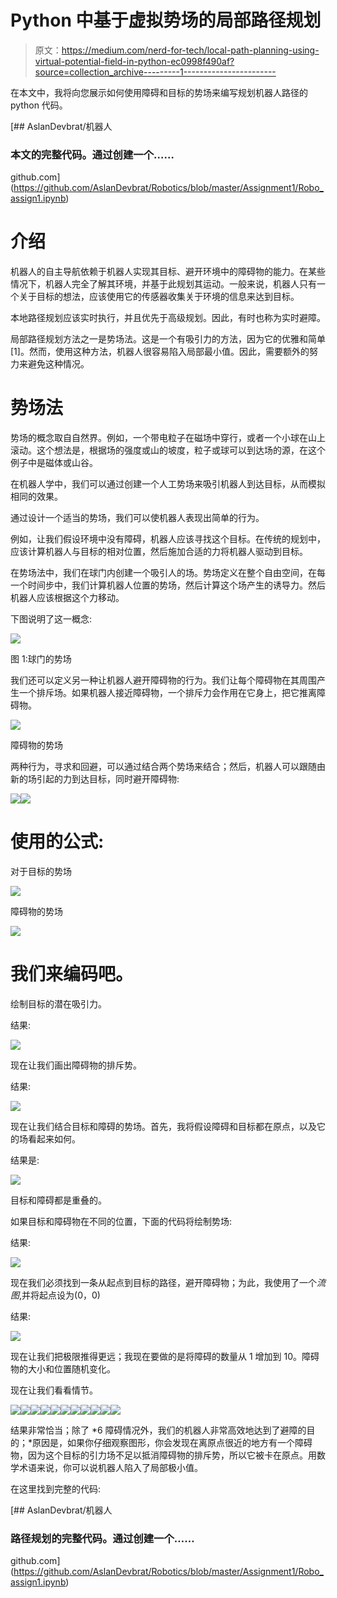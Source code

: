 # Python 中基于虚拟势场的局部路径规划

> 原文：<https://medium.com/nerd-for-tech/local-path-planning-using-virtual-potential-field-in-python-ec0998f490af?source=collection_archive---------1----------------------->

在本文中，我将向您展示如何使用障碍和目标的势场来编写规划机器人路径的 python 代码。

[](https://github.com/AslanDevbrat/Robotics/blob/master/Assignment1/Robo_assign1.ipynb) [## AslanDevbrat/机器人

### 本文的完整代码。通过创建一个……

github.com](https://github.com/AslanDevbrat/Robotics/blob/master/Assignment1/Robo_assign1.ipynb) 

# 介绍

机器人的自主导航依赖于机器人实现其目标、避开环境中的障碍物的能力。在某些情况下，机器人完全了解其环境，并基于此规划其运动。一般来说，机器人只有一个关于目标的想法，应该使用它的传感器收集关于环境的信息来达到目标。

本地路径规划应该实时执行，并且优先于高级规划。因此，有时也称为实时避障。

局部路径规划方法之一是势场法。这是一个有吸引力的方法，因为它的优雅和简单[1]。然而，使用这种方法，机器人很容易陷入局部最小值。因此，需要额外的努力来避免这种情况。

# **势场法**

势场的概念取自自然界。例如，一个带电粒子在磁场中穿行，或者一个小球在山上滚动。这个想法是，根据场的强度或山的坡度，粒子或球可以到达场的源，在这个例子中是磁体或山谷。

在机器人学中，我们可以通过创建一个人工势场来吸引机器人到达目标，从而模拟相同的效果。

通过设计一个适当的势场，我们可以使机器人表现出简单的行为。

例如，让我们假设环境中没有障碍，机器人应该寻找这个目标。在传统的规划中，应该计算机器人与目标的相对位置，然后施加合适的力将机器人驱动到目标。

在势场法中，我们在球门内创建一个吸引人的场。势场定义在整个自由空间，在每一个时间步中，我们计算机器人位置的势场，然后计算这个场产生的诱导力。然后机器人应该根据这个力移动。

下图说明了这一概念:

![](img/bca268dc22f0f05be3a1866f3ae581f8.png)

图 1:球门的势场

我们还可以定义另一种让机器人避开障碍物的行为。我们让每个障碍物在其周围产生一个排斥场。如果机器人接近障碍物，一个排斥力会作用在它身上，把它推离障碍物。

![](img/cc5334d35d2d18eefa13a0e623737103.png)

障碍物的势场

两种行为，寻求和回避，可以通过结合两个势场来结合；然后，机器人可以跟随由新的场引起的力到达目标，同时避开障碍物:

![](img/b4469533e76e38d219159ac5d8acdd59.png)![](img/bc8d084189943227f37ab357501eec3e.png)

# 使用的公式:

对于目标的势场

![](img/8db3f902040498db62066d49edc8c949.png)

障碍物的势场

![](img/55a073bc3bcbf2157da708ed939da6d1.png)

# 我们来编码吧。

绘制目标的潜在吸引力。

结果:

![](img/bca268dc22f0f05be3a1866f3ae581f8.png)

现在让我们画出障碍物的排斥势。

结果:

![](img/cc5334d35d2d18eefa13a0e623737103.png)

现在让我们结合目标和障碍的势场。首先，我将假设障碍和目标都在原点，以及它的场看起来如何。

结果是:

![](img/cd7df1ed2b4b6279295396cff6fd1592.png)

目标和障碍都是重叠的。

如果目标和障碍物在不同的位置，下面的代码将绘制势场:

结果:

![](img/d7caa9c7f9dfb8f18d1e591b8f3e7097.png)

现在我们必须找到一条从起点到目标的路径，避开障碍物；为此，我使用了一个*流图*,并将起点设为(0，0)

结果:

![](img/bbc2a624e3b1593db79c7502e3154652.png)

现在让我们把极限推得更远；我现在要做的是将障碍的数量从 1 增加到 10。障碍物的大小和位置随机变化。

现在让我们看看情节。

![](img/4733f4ce3fd5bf90dd27d329dd22020e.png)![](img/75b3c6ed14bfc77881d664cb949ca978.png)![](img/00bbec16dbed753c0ba9443b7057ca68.png)![](img/377d0ea29092a6434292848edede7189.png)![](img/c8235536ee7101780c3675377fed4731.png)![](img/136d6f81d2ba048b6bb74ecbec0d5a05.png)![](img/44f798d8c146d3bbc1fd09b3d204db66.png)![](img/a73118452e68b5bb0bf6429118d9d479.png)![](img/850e8223f588b3bfea1b1706f079848c.png)![](img/0dcbc5afc186fe187f64ce45ee514bdd.png)![](img/c6472b06eaf92b87fce0734bccf569a1.png)

结果非常恰当；除了 *6 障碍情况外，我们的机器人非常高效地达到了避障的目的；*原因是，如果你仔细观察图形，你会发现在离原点很近的地方有一个障碍物，因为这个目标的引力场不足以抵消障碍物的排斥势，所以它被卡在原点。用数学术语来说，你可以说机器人陷入了局部极小值。

在这里找到完整的代码:

[](https://github.com/AslanDevbrat/Robotics/blob/master/Assignment1/Robo_assign1.ipynb) [## AslanDevbrat/机器人

### 路径规划的完整代码。通过创建一个……

github.com](https://github.com/AslanDevbrat/Robotics/blob/master/Assignment1/Robo_assign1.ipynb)